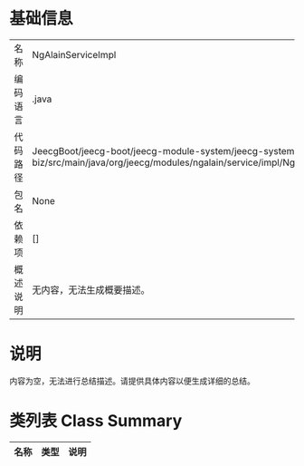# 基础信息

|      |      |
|------|------|
| 名称 | NgAlainServiceImpl |
| 编码语言 | .java |
| 代码路径 | JeecgBoot/jeecg-boot/jeecg-module-system/jeecg-system-biz/src/main/java/org/jeecg/modules/ngalain/service/impl/NgAlainServiceImpl.java |
| 包名 | None |
| 依赖项 | [] |
| 概述说明 | 无内容，无法生成概要描述。 |

# 说明

内容为空，无法进行总结描述。请提供具体内容以便生成详细的总结。

# 类列表 Class Summary

| 名称   | 类型  | 说明 |
|-------|------|-------------|




